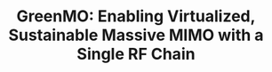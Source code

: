 ---
layout: publication
title: "GreenMO: Enabling Virtualized, Sustainable Massive MIMO with a Single RF Chain"
short_title: "GreenMO"
tags: Communications
cover: /data/images/greenmo2.jpg
authors: "Agrim Gupta, Sajjad Nassirpour, Manideep Dunna, Eamon Patamasing, Alireza Vahid, Dinesh Bharadia"
author_list:
    - name: Agrim Gupta
      url: https://agrim9.github.io/
      email: agg003@ucsd.edu
    - name: Sajjad Nassirpour # url field is optional
      email: sajjad.nassirpour@ucdenver.edu
    - name: Manideep Dunna
      email:  mdunna@ucsd.edu
    - name: Eamon Patamasing
      email:  epatamas@ucsd.edu
    - name: Alireza Vahid
      email: alireza.vahid@ucdenver.edu
    - name: Dinesh Bharadia
      url: https://dineshb-ucsd.github.io/
      email: dineshb@ucsd.edu
eqcon: false #Put true if you want equal contrribution on pub page
conference: "ACM Mobicom'23"
conference_site: https://sigmobile.org/mobicom/2023/
paper: https://dl.acm.org/doi/pdf/10.1145/3570361.3592509
conference: "Mobicom 2023"
slides: /data/files/GreenMO_Mobicom_pdf.pdf
miscs:  # whatever you need to add Extra
    - content_type: Poster
      content_url: /data/files/greenmo_poster.pdf # hat tip: do not use tabs for idnentation, yaml doesnt support it
    - content_type: Github Repo/Artefacts
      content_url: https://github.com/ucsdwcsng/GreenMO_Mobicom23_Artefacts
# github: https://github.com/ucsdwcsng/GreenMO_Mobicom23_Artefacts
dataset: https://github.com/ucsdwcsng/GreenMO_Mobicom23_Artefacts
description: # all combinations are possible: (title+text+image, title+image, text+image etc), things will be populated in orders
    - title: "With great number of antennas, comes greater power consumption"
      text: "Wireless networks face a big, often un-acknowledged challenge of optimizing power consumption, as we connect more users, and even more devices. Each new device in the network adds more load on the base stations, which would need to put more antennas or spectrum to handle the device, as evident towards the push to utilize 1000s of antennas in Massive MIMO, or opening up of new spectrum bands in nextG. Hence it will be a gargantuan task to interface these billions of devices while not increasing the already worse carbon footprint, and not polluting the overcrowded spectrum. "
      image: /data/images/greenmo_motiv.png
      image_width: 800 # px
    - title: How GreenMO enables large number of Massive MIMO antennas, at almost power consumption of single antenna?
      text: "To achieve sustainable growth, we need to break the existing spectrum efficiency vs energy efficiency tradeoff, where MIMO systems, with high energy footprint stemming from massive number of antennas needing their own interfacing RF chain hardware, and on the other end, we have lower-energy single antenna systems requiring only 1 RF chain but with users in different spectrum chunks. In GreenMO, we show how a wider-bandwidth single RF chain can be virtualized over a large number of antennas with fast switching antenna arrays, to enable massive MIMO beamforming and serve multiple users in same spectrum chunk. This lowers the energy footprint of MIMO systems while still keeping high spectrum efficiency. Please checkout more details in our paper."
      image: /data/images/greenmo_tradeoff.png
      image_width: 800 # px
# description: # all combinations are possible: (title+text+image, title+image, text+image etc), things will be populated in orders
#     - title: "With great number of antennas, comes greater power consumption" 
#       text: "Wireless networks face a big, often un-acknowledged challenge of optimizing power consumption, as we connect more users, and even more devices. Each new device in the network adds more load on the base stations, which would need to put more antennas or spectrum to handle the device, as evident towards the push to utilize 1000s of antennas in Massive MIMO, or opening up of new spectrum bands in nextG. Hence it will be a gargantuan task to interface these billions of devices while not increasing the already worse carbon footprint, and not polluting the overcrowded spectrum. "
#       image: /data/images/greenmo_motiv.png
#       image_width: 800
#      - title: "How GreenMO enables large number of antennas, in a new Massive MIMO architecture with single RF chain"
#       text: "To achieve sustainable growth, we need to break the existing spectrum efficiency vs energy efficiency tradeoff, where MIMO systems, with high energy footprint stemming from massive number of antennas needing their own interfacing RF chain hardware, and on the other end, we have lower-energy single antenna systems requiring only 1 RF chain but with users in different spectrum chunks. In GreenMO, we show how a wider-bandwidth single RF chain can be virtualized over a large number of antennas with fast switching antenna arrays, to enable massive MIMO beamforming and serve multiple users in same spectrum chunk. This lowers the energy footprint of MIMO systems while still keeping high spectrum efficiency. Please checkout more details in our paper."
#       image: /data/images/greenmo_tradeoff.png
#       image_width: 800
citation:
    - text: "Gupta, Agrim, et al. \"GreenMO: Enabling Virtualized, Sustainable Massive MIMO with a Single RF Chain.\" Proceedings of the 29th Annual International Conference on Mobile Computing and Networking. 2023."
      thumbnail: /data/images/greenmo-thumbnail.png
      biburl: https://scholar.googleusercontent.com/scholar.bib?q=info:EN6sE0E423UJ:scholar.google.com/&output=citation&scisdr=ClEwX-MaEMyT3tC1ueU:AFWwaeYAAAAAZXuzoeXU9SEY8-sGaPWBIZzoLlU&scisig=AFWwaeYAAAAAZXuzoQh-XZeabYoxiSXb5n0U4KY&scisf=4&ct=citation&cd=-1&hl=en
      bibtex: "
      <pre xml:space=\"preserve\">
      @inproceedings{gupta2023greenmo,

  title={GreenMO: Enabling Virtualized, Sustainable Massive MIMO with a Single RF Chain},

   author={Gupta, Agrim and Nassirpour, Sajjad and Dunna, Manideep and Patamasing, Eamon and Vahid, Alireza and Bharadia, Dinesh},

  booktitle={Proceedings of the 29th Annual International Conference on Mobile Computing and Networking},

  pages={1--17},

  year={2023}

}
</pre>
"
      links:
      - type: PDF
        url: /data/files/greenmo.pdf
      - type: ACM DL
        url: https://dl.acm.org/doi/pdf/10.1145/3570361.3592509
      - type: Arxiv
        url: https://arxiv.org/abs/2211.16373
      - type: Math Details
        url: /data/files/GreenMO_math.pdf
osd: "Our dataset consists of wireless channels and interfering bit-rate transmissions from 2, 3, 4 interfering users collected in a conference room setting with upto 8 antennas. This dataset can be used to evaluate performance of interfering suprresion schemes. Further, we show a simulation framework that creates signal processing for Massive MIMO upto 256 RF chains, as well as power consumption models from a standard digital beamformer and a hybrid beamformer."
---